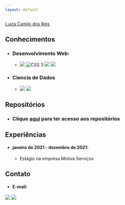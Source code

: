 ```yaml
---
layout: default
---
```


<p hidden>

[Luiza Camilo dos Reis](./another-page.html)

</p>


## Conhecimentos

- ### Desenvolvimento Web:

    - <img src="https://img.icons8.com/color/60/000000/html-5--v1.png"/> <img src="https://img.icons8.com/color/60/000000/css3.png" alt="CSS 3"/> <img src="https://img.icons8.com/material-outlined/60/000000/django.png"/> <img src="https://img.icons8.com/color/60/000000/javascript--v1.png"/>

- ### Ciencia de Dados
    - <img src="https://img.icons8.com/color/60/000000/python--v1.png"/> <img src="https://img.icons8.com/ios-filled/60/000000/circled-r.png"/>

## Repositórios

- ### Clique [aqui](./another-page.html) para ter acesso aos repositórios

## Experiências

- #### janeiro de 2021 - dezembro de 2021: 
    - Estágio na empresa Motiva Serviços


## Contato

- #### E-mail:
<a href="luizacamilobtu@gmail.com" target="_blank"><img src="https://img.icons8.com/fluency/60/000000/gmail-new.png"/></a> <a href="https://www.linkedin.com/in/luiza-c-416650208/" target="_blank"><img src="https://img.icons8.com/color/60/000000/linkedin.png"/></a>




    

    